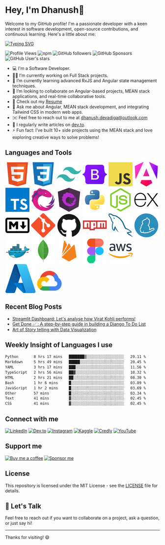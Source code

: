 # Hey, I'm Dhanush👋

Welcome to my GitHub profile! I'm a passionate developer with a keen interest in software development, open-source contributions, and continuous learning. Here's a little about me:

[![Typing SVG](https://readme-typing-svg.herokuapp.com?font=Fira+Code&pause=1000&random=false&width=435&lines=Software+Engineer%F0%9F%8E%93;Front+End+Developer%F0%9F%A7%91%E2%80%8D%F0%9F%92%BB;MEAN+Stack+Developer%F0%9F%9A%80;Learn%2C+Code%2C+Build+%F0%9F%91%BD)](https://git.io/typing-svg)

![Profile Views](https://komarev.com/ghpvc/?username=manthanank&color=brightgreen)
![npm](https://img.shields.io/npm/dt/manthanank)
![GitHub followers](https://img.shields.io/github/followers/dhanushd98?label=Follow&style=social)
![GitHub Sponsors](https://img.shields.io/github/sponsors/dhanushd98)
![GitHub User's stars](https://img.shields.io/github/stars/dhanushd1998?affiliations=OWNER&style=social)

- 💻 I'm a Software Developer.
- 🧑‍💻 I’m currently working on Full Stack projects.
- 🌱 I’m currently learning advanced RxJS and Angular state management techniques.
- 👯 I’m looking to collaborate on Angular-based projects, MEAN stack applications, and real-time collaborative tools.
- 📄 Check out my [Resume](https://docs.google.com/document/d/11sC76Q_6oh5pM_LVUjwiPCxsVT7pjAs6hoZoFJf3sLw/edit?usp=sharing)
- 💬 Ask me about Angular, MEAN stack development, and integrating Tailwind CSS in modern web apps.
- ✉️ Feel free to reach out to me at [dhanush.devadiga@outlook.com](dhanush.devadiga@outlook.com)
- 📝 I regularly write articles on [dev.to](https://dev.to/dhanushdevadiga).
- ⚡ Fun fact: I’ve built 10+ side projects using the MEAN stack and love exploring creative ways to solve problems!

## Languages and Tools

<!-- ![HTML5](https://img.shields.io/badge/-HTML5-E34F26?style=for-the-badge&logo=html5&logoColor=white)
![CSS3](https://img.shields.io/badge/-CSS3-1572B6?style=for-the-badge&logo=css3&logoColor=white)
![TailwindCSS](https://img.shields.io/badge/-TailwindCSS-38B2AC?style=for-the-badge&logo=tailwind-css&logoColor=white)
![Bootstrap](https://img.shields.io/badge/-Bootstrap-7952B3?style=for-the-badge&logo=bootstrap&logoColor=white)
![JavaScript](https://img.shields.io/badge/-JavaScript-F7DF1E?style=for-the-badge&logo=javascript&logoColor=black)
![Angular](https://img.shields.io/badge/-Angular-DD0031?style=for-the-badge&logo=angular&logoColor=white)
![Typescript](https://img.shields.io/badge/-Typescript-3178C6?style=for-the-badge&logo=typescript&logoColor=white)
![RxJS](https://img.shields.io/badge/-RxJS-B7178C?style=for-the-badge&logo=reactivex&logoColor=white)
![NgRx](https://img.shields.io/badge/-NgRx-333333?style=for-the-badge&logo=redux&logoColor=white)
![Python](https://img.shields.io/badge/-Python-3776AB?style=for-the-badge&logo=python&logoColor=white)
![Node.js](https://img.shields.io/badge/-Node.js-339933?style=for-the-badge&logo=node.js&logoColor=white)
![Express](https://img.shields.io/badge/-Express-000000?style=for-the-badge&logo=express&logoColor=white)
![Markdown](https://img.shields.io/badge/-Markdown-000000?style=for-the-badge&logo=markdown&logoColor=white)
![Git](https://img.shields.io/badge/-Git-F05032?style=for-the-badge&logo=git&logoColor=white)
![GitHub](https://img.shields.io/badge/-GitHub-181717?style=for-the-badge&logo=github&logoColor=white)
![Npm](https://img.shields.io/badge/-Npm-CB3837?style=for-the-badge&logo=npm&logoColor=white)
![MySQL](https://img.shields.io/badge/-MySQL-4479A1?style=for-the-badge&logo=mysql&logoColor=white)
![Docker](https://img.shields.io/badge/-Docker-2496ED?style=for-the-badge&logo=docker&logoColor=white)
![MongoDB](https://img.shields.io/badge/-MongoDB-47A248?style=for-the-badge&logo=mongodb&logoColor=white)
![CosmosDB](https://img.shields.io/badge/CosmosDB-0052CE?style=for-the-badge&logo=azurecosmosdb&logoColor=white)
![Firebase](https://img.shields.io/badge/-Firebase-FFCA28?style=for-the-badge&logo=firebase&logoColor=white)
![Figma](https://img.shields.io/badge/-Figma-F24E1E?style=for-the-badge&logo=figma&logoColor=white)
![AWS](https://img.shields.io/badge/-AWS-232F3E?style=for-the-badge&logo=amazon-aws&logoColor=white)
![Azure](https://img.shields.io/badge/-Azure-0078D4?style=for-the-badge&logo=microsoft-azure&logoColor=white)
![GCP](https://img.shields.io/badge/-GCP-4285F4?style=for-the-badge&logo=google-cloud&logoColor=white) -->

![HTML5](/assets/svg/html.svg)
![CSS3](/assets/svg/css.svg)
![TailwindCSS](/assets/svg/tailwindcss.svg)
![Bootstrap](/assets/svg/bootstrap.svg)
![JavaScript](/assets/svg/javascript.svg)
![Angular](/assets/svg/angular.svg)
![Typescript](/assets/svg/typescript.svg)
![RxJS](/assets/svg/rxjs.svg)
![NgRx](/assets/svg/ngrx.svg)
![Python](/assets/svg/python.svg)
![Node.js](/assets/svg/nodejs.svg)
![Express](/assets/svg/express.svg)
![Markdown](/assets/svg/markdown.svg)
![Git](/assets/svg/git.svg)
![GitHub](/assets/svg/github.svg)
![Npm](/assets/svg/npm.svg)
![MySQL](/assets/svg/mysql.svg)
![Yarn](/assets/svg/yarn.svg)
![Docker](/assets/svg/docker.svg)
![MongoDB](/assets/svg//mongodb.svg)
![Firebase](/assets/svg/firebase.svg)
![Figma](/assets/svg/figma.svg)
![AWS](/assets/svg/aws.svg)
![Azure](/assets/svg/azure.svg)
![GCP](/assets/svg/googlecloud.svg)

## Recent Blog Posts

<!-- BLOG-POST-LIST:START -->
- [Streamlit Dashboard: Let's analyse how Virat Kohli performs!](https://dev.to/dhanushdevadiga/streamlit-dashboard-lets-analyse-how-virat-kohli-performs-ian)
- [Get Done ✅ : A step-by-step guide in building a Django To Do List](https://dev.to/dhanushdevadiga/get-done-a-step-by-step-guide-in-building-a-django-to-do-list-2jkd)
- [Art of Story telling with Data Visualization](https://dev.to/dhanushdevadiga/data-visualization-eap)

<!-- BLOG-POST-LIST:END -->

## Weekly Insight of Languages I use

<!--START_SECTION:waka-->

```txt
Python       8 hrs 17 mins   ███████▒░░░░░░░░░░░░░░░░░   29.11 %
Markdown     5 hrs 49 mins   █████░░░░░░░░░░░░░░░░░░░░   20.45 %
YAML         3 hrs 17 mins   ███░░░░░░░░░░░░░░░░░░░░░░   11.56 %
TypeScript   2 hrs 56 mins   ██▓░░░░░░░░░░░░░░░░░░░░░░   10.32 %
HTML         2 hrs 21 mins   ██░░░░░░░░░░░░░░░░░░░░░░░   08.30 %
Bash         1 hr 6 mins     █░░░░░░░░░░░░░░░░░░░░░░░░   03.89 %
JavaScript   1 hr 2 mins     █░░░░░░░░░░░░░░░░░░░░░░░░   03.69 %
Other        57 mins         █░░░░░░░░░░░░░░░░░░░░░░░░   03.34 %
Text         41 mins         ▓░░░░░░░░░░░░░░░░░░░░░░░░   02.45 %
CSS          41 mins         ▓░░░░░░░░░░░░░░░░░░░░░░░░   02.45 %
```

<!--END_SECTION:waka-->

## Connect with me

[![LinkedIn](https://img.shields.io/badge/LinkedIn-0077B5?style=for-the-badge&logo=linkedin&logoColor=white)](https://www.linkedin.com/in/dhanushd1998/)
[![Dev.to](https://img.shields.io/badge/Dev.to-0A0A0A?style=for-the-badge&logo=dev-dot-to&logoColor=white)](https://dev.to/dhanushdevadiga)
[![Instagram](https://img.shields.io/badge/Instagram-E4405F?style=for-the-badge&logo=instagram&logoColor=white)](https://www.instagram.com/d_d_devadiga/)
[![Kaggle](https://img.shields.io/badge/Kaggle-20BEFF?style=for-the-badge&logo=kaggle&logoColor=white)](https://www.kaggle.com/dhanush1998)
[![Credly](https://img.shields.io/badge/Credly-FF6B00?style=for-the-badge&logo=credly&logoColor=white)](https://www.credly.com/users/dhanushd1998)
[![YouTube](https://img.shields.io/badge/YouTube-FF0000?style=for-the-badge&logo=youtube&logoColor=white)](https://www.youtube.com/@dhanushdevadiga98)

## Support me

[![Buy me a coffee](https://img.shields.io/badge/Buy%20me%20a%20coffee-FFDD00?style=for-the-badge&logo=buy-me-a-coffee&logoColor=white)](https://buymeacoffee.com/dhanushdevadiga)
[![Sponsor me](https://img.shields.io/badge/Sponsor%20me-FFDD00?style=for-the-badge&logo=github-sponsors&logoColor=white)]([https://github.com/sponsors/dhanushd98])

## License

This repository is licensed under the MIT License - see the [LICENSE](LICENSE) file for details.

## 💬 Let's Talk

Feel free to reach out if you want to collaborate on a project, ask a question, or just say hi!

---

Thanks for visiting! 😄
